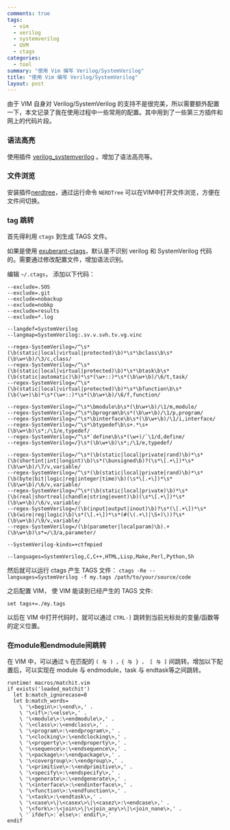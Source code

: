 ```yaml
---
comments: true
tags:
  - vim
  - verilog
  - systemverilog
  - UVM
  - ctags
categories:
  - tool
summary: "使用 Vim 编写 Verilog/SystemVerilog"
title: "使用 Vim 编写 Verilog/SystemVerilog"
layout: post
---
```


由于 VIM 自身对 Verilog/SystemVerilog 的支持不是很完美，所以需要额外配置一下，本文记录了我在使用过程中一些常用的配置。其中用到了一些第三方插件和网上的代码片段。

### 语法高亮

使用插件 [verilog_systemverilog](https://github.com/vhda/verilog_systemverilog.vim) 。增加了语法高亮等。

### 文件浏览

安装插件[nerdtree](https://github.com/scrooloose/nerdtree)，通过运行命令 `NERDTree` 可以在VIM中打开文件浏览，方便在文件间切换。

### tag 跳转

首先得利用 `ctags` 到生成 TAGS 文件。

如果是使用 [exuberant-ctags](http://ctags.sourceforge.net/)，默认是不识别 verilog 和 SystemVerilog 代码的。需要通过修改配置文件，增加语法识别。

编辑 `~/.ctags`， 添加以下代码：

``` shell
--exclude=.SOS
--exclude=.git
--exclude=nobackup
--exclude=nobkp
--exclude=results
--exclude=*.log

--langdef=SystemVerilog
--langmap=SystemVerilog:.sv.v.svh.tv.vg.vinc

--regex-SystemVerilog=/^\s*(\b(static|local|virtual|protected)\b)*\s*\bclass\b\s*(\b\w+\b)/\3/c,class/
--regex-SystemVerilog=/^\s*(\b(static|local|virtual|protected)\b)*\s*\btask\b\s*(\b(static|automatic)\b)*\s*(\w+::)*\s*(\b\w+\b)/\6/t,task/
--regex-SystemVerilog=/^\s*(\b(static|local|virtual|protected)\b)*\s*\bfunction\b\s*(\b(\w+)\b)*\s*(\w+::)*\s*(\b\w+\b)/\6/f,function/

--regex-SystemVerilog=/^\s*\bmodule\b\s*(\b\w+\b)/\1/m,module/
--regex-SystemVerilog=/^\s*\bprogram\b\s*(\b\w+\b)/\1/p,program/
--regex-SystemVerilog=/^\s*\binterface\b\s*(\b\w+\b)/\1/i,interface/
--regex-SystemVerilog=/^\s*\btypedef\b\s+.*\s+(\b\w+\b)\s*;/\1/e,typedef/
--regex-SystemVerilog=/^\s*`define\b\s*(\w+)/`\1/d,define/
--regex-SystemVerilog=/}\s*(\b\w+\b)\s*;/\1/e,typedef/

--regex-SystemVerilog=/^\s*(\b(static|local|private|rand)\b)*\s*(\b(shortint|int|longint)\b)\s*(\bunsigned\b)?(\s*\[.+\])*\s*(\b\w+\b)/\7/v,variable/
--regex-SystemVerilog=/^\s*(\b(static|local|private|rand)\b)*\s*(\b(byte|bit|logic|reg|integer|time)\b)(\s*\[.+\])*\s*(\b\w+\b)/\6/v,variable/
--regex-SystemVerilog=/^\s*(\b(static|local|private)\b)*\s*(\b(real|shortreal|chandle|string|event)\b)(\s*\[.+\])*\s*(\b\w+\b)/\6/v,variable/
--regex-SystemVerilog=/(\b(input|output|inout)\b)?\s*(\[.+\])*\s*(\b(wire|reg|logic)\b)\s*(\[.+\])*\s*(#(\(.+\)|\S+)\))?\s*(\b\w+\b)/\9/v,variable/
--regex-SystemVerilog=/(\b(parameter|localparam)\b).+(\b\w+\b)\s*=/\3/a,parameter/

--SystemVerilog-kinds=+ctfmpied

--languages=SystemVerilog,C,C++,HTML,Lisp,Make,Perl,Python,Sh
```

然后就可以运行 ctags 产生 TAGS 文件： `ctags -Re --languages=SystemVerilog -f my.tags /path/to/your/source/code`

之后配置 VIM， 使 VIM 能读到已经产生的 TAGS 文件:

``` viml
set tags+=./my.tags
```

以后在 VIM 中打开代码时，就可以通过 `CTRL-]` 跳转到当前光标处的变量/函数等的定义位置。

### 在module和endmodule间跳转

在 VIM 中，可以通过 `%` 在匹配的 `( 与 ) ，{ 与 } ， [ 与 ]` 间跳转。增加以下配置后，可以实现在 module 与 endmodule，task 与 endtask等之间跳转。

~~~viml
runtime! macros/matchit.vim
if exists('loaded_matchit')
  let b:match_ignorecase=0
  let b:match_words=
    \ '\<begin\>:\<end\>,' .
    \ '\<if\>:\<else\>,' .
    \ '\<module\>:\<endmodule\>,' .
    \ '\<class\>:\<endclass\>,' .
    \ '\<program\>:\<endprogram\>,' .
    \ '\<clocking\>:\<endclocking\>,' .
    \ '\<property\>:\<endproperty\>,' .
    \ '\<sequence\>:\<endsequence\>,' .
    \ '\<package\>:\<endpackage\>,' .
    \ '\<covergroup\>:\<endgroup\>,' .
    \ '\<primitive\>:\<endprimitive\>,' .
    \ '\<specify\>:\<endspecify\>,' .
    \ '\<generate\>:\<endgenerate\>,' .
    \ '\<interface\>:\<endinterface\>,' .
    \ '\<function\>:\<endfunction\>,' .
    \ '\<task\>:\<endtask\>,' .
    \ '\<case\>\|\<casex\>\|\<casez\>:\<endcase\>,' .
    \ '\<fork\>:\<join\>\|\<join_any\>\|\<join_none\>,' .
    \ '`ifdef\>:`else\>:`endif\>,'
endif
~~~
